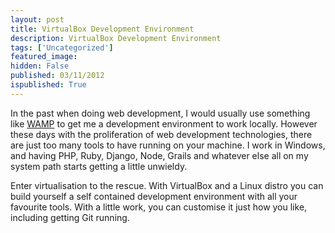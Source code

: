 ```yaml
---
layout: post
title: VirtualBox Development Environment
description: VirtualBox Development Environment
tags: ['Uncategorized']
featured_image: 
hidden: False
published: 03/11/2012
ispublished: True
---
```

In the past when doing web development, I would usually use something like <a title="WAMP Server" href="http://www.wampserver.com" target="_blank">WAMP</a> to get me a development environment to work locally. However these days with the proliferation of web development technologies, there are just too many tools to have running on your machine. I work in Windows, and having PHP, Ruby, Django, Node, Grails and whatever else all on my system path starts getting a little unwieldy.

Enter virtualisation to the rescue. With VirtualBox and a Linux distro you can build yourself a self contained development environment with all your favourite tools. With a little work, you can customise it just how you like, including getting Git running.

&nbsp;
